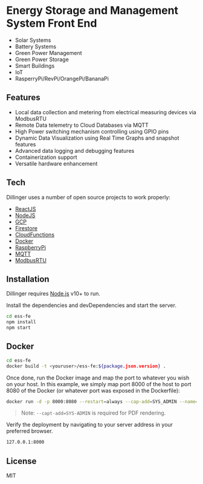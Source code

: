 # Energy Storage and Management System Front End

- Solar Systems
- Battery Systems
- Green Power Management
- Green Power Storage
- Smart Buildings
- IoT
- RasperryPi/RevPi/OrangePi/BananaPi

## Features

- Local data collection and metering from electrical measuring devices via ModbusRTU
- Remote Data telemetry to Cloud Databases via MQTT
- High Power switching mechanism controlling using GPIO pins
- Dynamic Data Visualization using Real Time Graphs and snapshot features
- Advanced data logging and debugging features
- Containerization support
- Versatile hardware enhancement

## Tech

Dillinger uses a number of open source projects to work properly:

- [ReactJS]
- [NodeJS]
- [GCP]
- [Firestore]
- [CloudFunctions]
- [Docker]
- [RaspberryPi]
- [MQTT]
- [ModbusRTU]

## Installation

Dillinger requires [Node.js](https://nodejs.org/) v10+ to run.

Install the dependencies and devDependencies and start the server.

```sh
cd ess-fe
npm install
npm start
```

## Docker

```sh
cd ess-fe
docker build -t <youruser>/ess-fe:${package.json.version} .
```

Once done, run the Docker image and map the port to whatever you wish on
your host. In this example, we simply map port 8000 of the host to
port 8080 of the Docker (or whatever port was exposed in the Dockerfile):

```sh
docker run -d -p 8000:8080 --restart=always --cap-add=SYS_ADMIN --name=ess-fe <youruser>/ess-fe:${package.json.version}
```

> Note: `--capt-add=SYS-ADMIN` is required for PDF rendering.

Verify the deployment by navigating to your server address in
your preferred browser.

```sh
127.0.0.1:8000
```

## License

MIT

[//]: # (These are reference links used in the body of this note and get stripped out when the markdown processor does its job. There is no need to format nicely because it shouldn't be seen. Thanks SO - http://stackoverflow.com/questions/4823468/store-comments-in-markdown-syntax)

   
[ReactJS]: <https://react.dev/>
[NodeJS]: <http://nodejs.org>
[GCP]: <https://cloud.google.com/>
[Firestore]: <https://cloud.google.com/firestore>
[CloudFunctions]: <https://cloud.google.com/functions>
[Docker]: <https://www.docker.com/>
[RaspberryPi]: <https://www.raspberrypi.com/>
[MQTT]: <https://mqtt.org/>
[ModbusRTU]: <https://www.modbustools.com/modbus.html>


